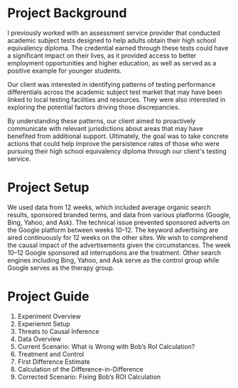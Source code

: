 # Project Background

I previously worked with an assessment service provider that conducted academic subject tests designed to help adults obtain their high school equivalency diploma. The credential earned through these tests could have a significant impact on their lives, as it provided access to better employment opportunities and higher education, as well as served as a positive example for younger students.

Our client was interested in identifying patterns of testing performance differentials across the academic subject test market that may have been linked to local testing facilities and resources. They were also interested in exploring the potential factors driving those discrepancies.

By understanding these patterns, our client aimed to proactively communicate with relevant jurisdictions about areas that may have benefited from additional support. Ultimately, the goal was to take concrete actions that could help improve the persistence rates of those who were pursuing their high school equivalency diploma through our client's testing service.

# Project Setup
We used data from 12 weeks, which included average organic search results, sponsored branded terms, and data from various platforms (Google, Bing, Yahoo, and Ask).
The technical issue prevented sponsored adverts on the Google platform between weeks 10–12. The keyword advertising are aired continuously for 12 weeks on the other sites.
We wish to comprehend the causal impact of the advertisements given the circumstances. The week 10–12 Google sponsored ad interruptions are the treatment. Other search engines including Bing, Yahoo, and Ask serve as the control group while Google serves as the therapy group.

# Project Guide

1. Experiment Overview
2. Experiemnt Setup
3. Threats to Causal Inference
4. Data Overview
5. Current Scenario: What is Wrong with Bob’s RoI Calculation?
6. Treatment and Control
7. First Difference Estimate
8. Calculation of the Difference-in-Difference
9. Corrected Scenario: Fixing Bob’s ROI Calculation
